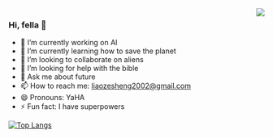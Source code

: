 <img align="right" src="https://github-readme-stats.vercel.app/api?username=duliaojason&show_icons=true&hide_title=true&theme=dracula" />

### Hi, fella 👋

- 🔭 I’m currently working on AI
- 🌱 I’m currently learning how to save the planet
- 👯 I’m looking to collaborate on aliens
- 🤔 I’m looking for help with the bible
- 💬 Ask me about future
- 📫 How to reach me: liaozesheng2002@gmail.com
- 😄 Pronouns: YaHA
- ⚡ Fun fact: I have superpowers

[![Top Langs](https://github-readme-stats.vercel.app/api/top-langs/?username=duliaojason&layout=compact&exclude_repo=sumy7.github.io&title_color=ffffff&icon_color=bb2acf&text_color=daf7dc&bg_color=151515)](https://github.com/anuraghazra/github-readme-stats)
